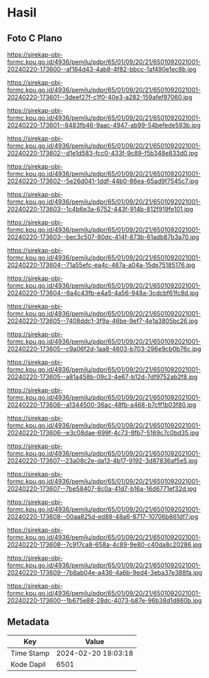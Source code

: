 # Hasil

## Foto C Plano

https://sirekap-obj-formc.kpu.go.id/4936/pemilu/pdpr/65/01/09/20/21/6501092021001-20240220-173600--af164d43-4ab8-4f82-bbcc-1af490e1ec8b.jpg

https://sirekap-obj-formc.kpu.go.id/4936/pemilu/pdpr/65/01/09/20/21/6501092021001-20240220-173601--3deef27f-c1f0-40e3-a282-159afef97060.jpg

https://sirekap-obj-formc.kpu.go.id/4936/pemilu/pdpr/65/01/09/20/21/6501092021001-20240220-173601--8483fb46-9aac-4947-ab99-54befede593b.jpg

https://sirekap-obj-formc.kpu.go.id/4936/pemilu/pdpr/65/01/09/20/21/6501092021001-20240220-173602--d1e1d583-fcc0-433f-9c89-f5b348e833d0.jpg

https://sirekap-obj-formc.kpu.go.id/4936/pemilu/pdpr/65/01/09/20/21/6501092021001-20240220-173602--5e26d041-1ddf-44b0-86ea-65ad9f7545c7.jpg

https://sirekap-obj-formc.kpu.go.id/4936/pemilu/pdpr/65/01/09/20/21/6501092021001-20240220-173603--1c4b6e3a-6752-443f-914b-812f919fe101.jpg

https://sirekap-obj-formc.kpu.go.id/4936/pemilu/pdpr/65/01/09/20/21/6501092021001-20240220-173603--bec3c507-80dc-414f-873b-61adb87b3a70.jpg

https://sirekap-obj-formc.kpu.go.id/4936/pemilu/pdpr/65/01/09/20/21/6501092021001-20240220-173604--71a55efc-ea4c-467a-a04a-15de75185176.jpg

https://sirekap-obj-formc.kpu.go.id/4936/pemilu/pdpr/65/01/09/20/21/6501092021001-20240220-173604--6a4c43fb-e4a5-4a56-948a-3cdcbf61fc8d.jpg

https://sirekap-obj-formc.kpu.go.id/4936/pemilu/pdpr/65/01/09/20/21/6501092021001-20240220-173605--7408ddc1-3f9a-46be-9ef7-4e1a3805bc26.jpg

https://sirekap-obj-formc.kpu.go.id/4936/pemilu/pdpr/65/01/09/20/21/6501092021001-20240220-173605--c9a06f2d-1aa8-4603-b703-296e9cb0b76c.jpg

https://sirekap-obj-formc.kpu.go.id/4936/pemilu/pdpr/65/01/09/20/21/6501092021001-20240220-173605--a81a458b-09c3-4e67-b12d-7df9752ab2f8.jpg

https://sirekap-obj-formc.kpu.go.id/4936/pemilu/pdpr/65/01/09/20/21/6501092021001-20240220-173606--a1344500-36ac-48fb-a468-b7cff1b03f80.jpg

https://sirekap-obj-formc.kpu.go.id/4936/pemilu/pdpr/65/01/09/20/21/6501092021001-20240220-173606--e3c08dae-699f-4c73-8fb7-5169c7c0bd35.jpg

https://sirekap-obj-formc.kpu.go.id/4936/pemilu/pdpr/65/01/09/20/21/6501092021001-20240220-173607--23a08c2e-da13-4b17-9192-3d87836af5e5.jpg

https://sirekap-obj-formc.kpu.go.id/4936/pemilu/pdpr/65/01/09/20/21/6501092021001-20240220-173607--7be58407-8c0a-41d7-b16a-16d6771ef32d.jpg

https://sirekap-obj-formc.kpu.go.id/4936/pemilu/pdpr/65/01/09/20/21/6501092021001-20240220-173608--00aa825d-ed88-48a6-8717-10706b861df7.jpg

https://sirekap-obj-formc.kpu.go.id/4936/pemilu/pdpr/65/01/09/20/21/6501092021001-20240220-173608--7c917ca8-658a-4c89-9e80-c40da8c20286.jpg

https://sirekap-obj-formc.kpu.go.id/4936/pemilu/pdpr/65/01/09/20/21/6501092021001-20240220-173609--7b8ab04e-a436-4a6b-9ed4-3eba37e388fa.jpg

https://sirekap-obj-formc.kpu.go.id/4936/pemilu/pdpr/65/01/09/20/21/6501092021001-20240220-173600--1b675e88-28dc-4073-b87e-96b38d1d860b.jpg


## Metadata

| Key        | Value               |
| ---------- | ------------------- |
| Time Stamp | 2024-02-20 18:03:18 |
| Kode Dapil | 6501                |



